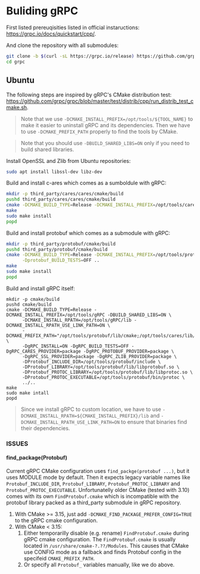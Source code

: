 # Buliding gRPC

First listed prereuqisities listed in official instaructions: https://grpc.io/docs/quickstart/cpp/.

And clone the repository with all submodules:
```bash
git clone -b $(curl -sL https://grpc.io/release) https://github.com/grpc/grpc --recurse-submodules
cd grpc
```

## Ubuntu

The following steps are inspired by gRPC's CMake distribution test:
https://github.com/grpc/grpc/blob/master/test/distrib/cpp/run_distrib_test_cmake.sh.

> Note that we use `-DCMAKE_INSTALL_PREFIX=/opt/tools/${TOOL_NAME}` to make it easier to uninstall gRPC and its
dependencies. Then we have to use `-DCMAKE_PREFIX_PATH` properly to find the tools by CMake.

> Note that you should use `-DBUILD_SHARED_LIBS=ON` only if you need to build shared libraries.

Install OpenSSL and Zlib from Ubuntu repositories:
```bash
sudo apt install libssl-dev libz-dev
```

Build and install c-ares which comes as a sumboldule with gRPC:
```bash
mkdir -p third_party/cares/cares/cmake/build
pushd third_party/cares/cares/cmake/build
cmake -DCMAKE_BUILD_TYPE=Release -DCMAKE_INSTALL_PREFIX=/opt/tools/cares -DBUILD_SHARED_LIBS=ON ../..
make
sudo make install
popd
```

Build and install protobuf which comes as a submodule with gRPC:
```bash
mkdir -p third_party/protobuf/cmake/build
pushd third_party/protobuf/cmake/build
cmake -DCMAKE_BUILD_TYPE=Release -DCMAKE_INSTALL_PREFIX=/opt/tools/protobuf -DBUILD_SHARED_LIBS=ON \
      -Dprotobuf_BUILD_TESTS=OFF ..
make
sudo make install
popd
```

Build and install gRPC itself:
```
mkdir -p cmake/build
pushd cmake/build
cmake -DCMAKE_BUILD_TYPE=Release -DCMAKE_INSTALL_PREFIX=/opt/tools/gRPC -DBUILD_SHARED_LIBS=ON \
      -DCMAKE_INSTALL_RPATH=/opt/tools/gRPC/lib -DCMAKE_INSTALL_RPATH_USE_LINK_PATH=ON \
      -DCMAKE_PREFIX_PATH="/opt/tools/protobuf/lib/cmake;/opt/tools/cares/lib/cmake" \
      -DgRPC_INSTALL=ON -DgRPC_BUILD_TESTS=OFF -DgRPC_CARES_PROVIDER=package -DgRPC_PROTOBUF_PROVIDER=package \
      -DgRPC_SSL_PROVIDER=package -DgRPC_ZLIB_PROVIDER=package \
      -DProtobuf_INCLUDE_DIR=/opt/tools/protobuf/include \
      -DProtobuf_LIBRARY=/opt/tools/protobuf/lib/libprotobuf.so \
      -DProtobuf_PROTOC_LIBRARY=/opt/tools/protobuf/lib/libprotoc.so \
      -DProtobuf_PROTOC_EXECUTABLE=/opt/tools/protobuf/bin/protoc \
      ../..
make
sudo make intall
popd
```

> Since we install gRPC to custom location, we have to use `-DCMAKE_INSTALL_RPATH=${CMAKE_INSTALL_PREFIX}/lib`
and `-DCMAKE_INSTALL_RPATH_USE_LINK_PATH=ON` to ensure that binaries find their dependencies.

### ISSUES

#### find_package(Protobuf)

Current gRPC CMake configuration uses `find_packge(protobuf ...)`, but it uses MODULE mode by default. Then it
expects legacy variable names like `Protobuf_INCLUDE_DIR`, `Protobuf_LIBRARY`, `Protobuf_PROTOC_LIBRARY` and
`Protobuf_PROTOC_EXECUTABLE`. Unfortunatelly older CMake (tested with 3.10) comes with its own
`FindProtobuf.cmake` which is incompatible with the protobuf library packed as a third_party submodule in gRPC
repository.

1. With CMake >= 3.15, just add `-DCMAKE_FIND_PACKAGE_PREFER_CONFIG=TRUE` to the gRPC cmake configuration.
2. With CMake < 3.15:
    1. Either temporarilly disable (e.g. rename) `FindProtobuf.cmake` during gRPC cmake configuration. The
    `FindProtobuf.cmake` is usually located in `/usr/share/cmake-?.??/Modules`. This causes that CMake use
    CONFIG mode as a fallback and finds Protobuf config in the specifeid `CMAKE_PREFIX_PATH`.
    2. Or specify all `Protobuf_` variables manually, like we do above.
